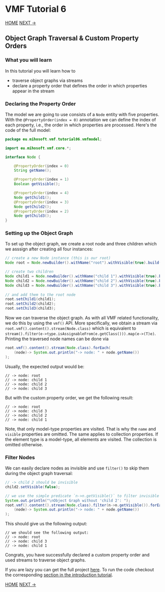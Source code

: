 # VMF Tutorial 6

[HOME](https://github.com/miho/VMF-Tutorials/blob/master/README.md) [NEXT ->](https://github.com/miho/VMF-Tutorials/blob/master/VMF-Tutorial-07/README.md)

## Object Graph Traversal & Custom Property Orders

### What you will learn

In this tutorial you will learn how to

- traverse object graphs via streams
- declare a property order that defines the order in which properties appear in the stream

### Declaring the Property Order

The model we are going to use consists of a `Node` entity with five properties. With the `@PropertyOrder(index = 0)` annotation we can define the index of each property, i.e., the order in which properties are processed. Here's the code of the full model:

```java
package eu.mihosoft.vmf.tutorial06.vmfmodel;

import eu.mihosoft.vmf.core.*;

interface Node {

    @PropertyOrder(index = 0)
    String getName();

    @PropertyOrder(index = 1)
    Boolean getVisible();

    @PropertyOrder(index = 4)
    Node getChild1();
    @PropertyOrder(index = 3)
    Node getChild2();
    @PropertyOrder(index = 2)
    Node getChild3();
}
```

### Setting up the Object Graph

To set up the object graph, we create a root node and three children which we asssign after creating all four instances:

```java
// create a new Node instance (this is our root)
Node root = Node.newBuilder().withName("root").withVisible(true).build();

// create two children
Node child1 = Node.newBuilder().withName("child 1").withVisible(true).build();
Node child2 = Node.newBuilder().withName("child 2").withVisible(true).build();
Node child3 = Node.newBuilder().withName("child 3").withVisible(true).build();
        
// and add them to the root node
root.setChild1(child1);
root.setChild2(child2);
root.setChild3(child3);
```

Now we can traverse the object graph. As with all VMF related functionality, we do this by using the `vmf()` API. More specifically, we obtain a stream via `root.vmf().content().stream(Node.class)` which is equivalent to `stream().filter(e->type.isAssignableFrom(e.getClass())).map(e->(T)e)`. Printing the traversed node names can be done via

```java
root.vmf().content().stream(Node.class).forEach(
    (node)-> System.out.println("-> node: " + node.getName())
);
```

Usually, the expected output would be:

```
// -> node: root
// -> node: child 1
// -> node: child 2
// -> node: child 3
```

But with the custom property order, we get the following result:

```
// -> node: root
// -> node: child 3
// -> node: child 2
// -> node: child 1
```

Note, that only model-type properties are visited. That is why the `name` and `visible` properties are omitted. The same applies to collection properties. If the element type is a model-type, all elements are visited. The collection is omitted otherwise.

### Filter Nodes

We can easily declare nodes as invisible and use `filter()` to skip them during the object graph traversal:

```java
// -> child 2 should be invisible
child2.setVisible(false);

// we use the simple predicate `n->n.getVisible()` to filter invisible instances
System.out.println("\nObject Graph without 'child 2': ");
root.vmf().content().stream(Node.class).filter(n->n.getVisible()).forEach(
    (node)-> System.out.println("-> node: " + node.getName())
);
```

This should give us the following output:

```
// we should see the following output:
// -> node: root
// -> node: child 3
// -> node: child 1
```

Congrats, you have successfully declared a custom property order and used streams to traverse object graphs.  

If you are lazy you can get the full project [here](https://github.com/miho/VMF-Tutorials/tree/master/VMF-Tutorial-06). To run the code checkout the corresponding [section in the introduction tutorial](https://github.com/miho/VMF-Tutorials/blob/master/VMF-Tutorial-01/README.md#running-the-tutorial).


[HOME](https://github.com/miho/VMF-Tutorials/blob/master/README.md) [NEXT ->](https://github.com/miho/VMF-Tutorials/blob/master/VMF-Tutorial-07/README.md)



